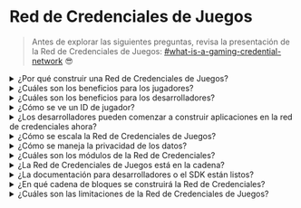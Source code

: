 # Red de Credenciales de Juegos

> Antes de explorar las siguientes preguntas, revisa la presentación de la Red de Credenciales de Juegos: [#what-is-a-gaming-credential-network](gaming-credential-network.md#what-is-a-gaming-credential-network "mención") :sunglasses:

<details>

<summary>¿Por qué construir una Red de Credenciales de Juegos?</summary>

En la sociedad actual, donde el tiempo de ocio es cada vez más abundante, los jugadores pasan innumerables horas inmersos en mundos de juegos. Sin embargo, los datos generados a partir de estas experiencias a menudo son subvalorados y fragmentados en varios juegos. XBorg reconoce el valor del tiempo de los jugadores y busca hacer que sus datos sean significativos y valiosos. Piénsalo como un sistema de Identificador Descentralizado (DID) para juegos.\
\
Además, la Red de Credenciales de Juegos permite la creación de mejores aplicaciones de juegos e interoperabilidad vinculada a la identidad de los jugadores.

</details>

<details>

<summary>¿Cuáles son los beneficios para los jugadores?</summary>

* Los jugadores poseen y centralizan sus datos de juegos en un solo lugar.
* Los jugadores obtienen acceso a aplicaciones y utilidades de juegos dentro del ecosistema.
* Los jugadores pueden monetizar sus datos.

</details>

<details>

<summary>¿Cuáles son los beneficios para los desarrolladores?</summary>

* Los desarrolladores pueden crear experiencias personalizadas para los jugadores.
* Las empresas pueden adquirir usuarios dirigiéndose a los jugadores a cambio de una tarifa.
* La Red de Credenciales de Juegos proporciona acceso instantáneo a juegos y desarrolladores, ampliando su alcance.
* Los desarrolladores pueden acceder a datos más detallados, mejorando la precisión de la búsqueda de jugadores y otras características de la aplicación.
* La plataforma permite nuevos casos de uso para aplicaciones, incluyendo préstamos basados en reputación.

</details>

<details>

<summary>¿Cómo se ve un ID de jugador?</summary>

El ID de jugador es un token Soulbound que representa una agregación de todos los tokens Soulbound obtenidos por el usuario. El ID de jugador también incorpora tokens Soulbound fuera del ecosistema de XBorg, como el protocolo Lens.

</details>

<details>

<summary>¿Los desarrolladores pueden comenzar a construir aplicaciones en la red de credenciales ahora?</summary>

Actualmente, la Red de Credenciales de Juegos es centralizada. Una vez que la red se descentralice, los desarrolladores podrán construir sobre ella.

</details>

<details>

<summary>¿Cómo se escala la Red de Credenciales de Juegos?</summary>

La aplicación de juegos y participación comunitaria es la principal aplicación que nos permite escalar la Red de Credenciales de Juegos.

</details>

<details>

<summary>¿Cómo se maneja la privacidad de los datos?</summary>

Las iteraciones del protocolo en el futuro permitirán a los jugadores revelar selectivamente puntos de datos pertinentes mediante la habilitación de funcionalidades de aceptar/rechazar. Además, se prevé la incorporación de tecnologías de conocimiento cero en actualizaciones posteriores, lo que subraya el compromiso inquebrantable de la plataforma con la privacidad y la seguridad de los datos.

</details>

<details>

<summary>¿Cuáles son los módulos de la Red de Credenciales?</summary>

* Comunidad
* Jugador
* Juego

### ![](../.gitbook/assets/modules.png)

</details>

<details>

<summary>¿La Red de Credenciales de Juegos está en la cadena?</summary>

Actualmente, la Red de Credenciales de Juegos se almacena de forma segura fuera de la cadena. Sin embargo, a medida que el ecosistema gane tracción y la base de usuarios supere el umbral de 100,000, la red se trasladará sin problemas a la cadena de bloques, subrayando el compromiso firme de XBorg con la accesibilidad y la transparencia.

</details>

<details>

<summary>¿La documentación para desarrolladores o el SDK están listos?</summary>

Actualmente están en proceso, pero no se lanzarán hasta finales de 2023.

</details>

<details>

<summary>¿En qué cadena de bloques se construirá la Red de Credenciales?</summary>

Inicialmente, en Polygon y otras L2. A medida que la Red gane tracción, se convertirá en su propia L2/L3, conocida como la cadena Borg.

</details>

<details>

<summary>¿Cuáles son las limitaciones de la Red de Credenciales de Juegos?</summary>

* **Resistencia a Sybil:** Una limitación inherente de la infraestructura de red radica en la susceptibilidad de sus usuarios a adoptar identidades falsas o aprovechar tecnologías avanzadas como la inteligencia artificial para manipular sus identidades digitales. Para mitigar los efectos perjudiciales de los ataques Sybil, una estrategia efectiva implica la incorporación de un mecanismo de Prueba de Identidad en el protocolo subyacente de la red.

<!---->

* **Escalabilidad**: La propuesta de valor real de la red de credenciales depende de lograr un nivel de escala de red necesario, una prioridad que actualmente tiene una importancia estratégica significativa para XBorg. Sin embargo, una vez que se logre este objetivo, las utilidades potenciales que se pueden derivar de la red son verdaderamente ilimitadas.

</details>